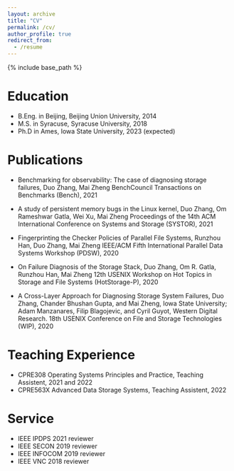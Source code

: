 ```yaml
---
layout: archive
title: "CV"
permalink: /cv/
author_profile: true
redirect_from:
  - /resume
---
```


{% include base_path %}

Education
======
* B.Eng. in Beijing, Beijing Union University, 2014
* M.S. in Syracuse, Syracuse University, 2018
* Ph.D in Ames, Iowa State University, 2023 (expected)

Publications
======
* Benchmarking for observability: The case of diagnosing storage failures,
Duo Zhang, Mai Zheng
BenchCouncil Transactions on Benchmarks (Bench), 2021

* A study of persistent memory bugs in the Linux kernel,
Duo Zhang, Om Rameshwar Gatla, Wei Xu, Mai Zheng
Proceedings of the 14th ACM International Conference on Systems and Storage (SYSTOR), 2021

* Fingerprinting the Checker Policies of Parallel File Systems,
Runzhou Han, Duo Zhang, Mai Zheng
IEEE/ACM Fifth International Parallel Data Systems Workshop (PDSW), 2020

* On Failure Diagnosis of the Storage Stack,
Duo Zhang, Om R. Gatla, Runzhou Han, Mai Zheng
12th USENIX Workshop on Hot Topics in Storage and File Systems (HotStorage-P), 2020	

* A Cross-Layer Approach for Diagnosing Storage System Failures,
Duo Zhang, Chander Bhushan Gupta, and Mai Zheng, Iowa State University; Adam Manzanares, Filip Blagojevic, and Cyril Guyot, Western Digital Research. 
18th USENIX Conference on File and Storage Technologies (WIP), 2020

    
Teaching Experience
======
* CPRE308 Operating Systems Principles and Practice, Teaching Assistent, 2021 and 2022
* CPRE563X Advanced Data Storage Systems, Teaching Assistent, 2022
  
Service
======
* IEEE IPDPS 2021 reviewer
* IEEE SECON 2019 reviewer
* IEEE INFOCOM 2019 reviewer
* IEEE VNC 2018 reviewer
